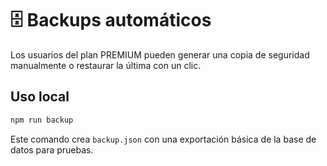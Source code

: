 # 🗄️ Backups automáticos

Los usuarios del plan PREMIUM pueden generar una copia de seguridad manualmente o restaurar la última con un clic.

## Uso local

```bash
npm run backup
```

Este comando crea `backup.json` con una exportación básica de la base de datos para pruebas.
